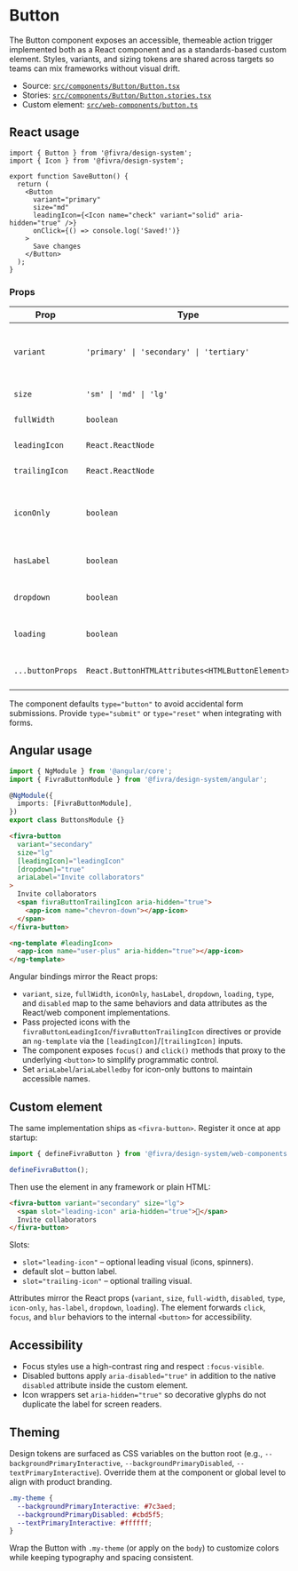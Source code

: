 # Button

The Button component exposes an accessible, themeable action trigger implemented both as a React component and as a standards-based custom element. Styles, variants, and sizing tokens are shared across targets so teams can mix frameworks without visual drift.

- Source: [`src/components/Button/Button.tsx`](../../src/components/Button/Button.tsx)
- Stories: [`src/components/Button/Button.stories.tsx`](../../src/components/Button/Button.stories.tsx)
- Custom element: [`src/web-components/button.ts`](../../src/web-components/button.ts)

## React usage

```tsx
import { Button } from '@fivra/design-system';
import { Icon } from '@fivra/design-system';

export function SaveButton() {
  return (
    <Button
      variant="primary"
      size="md"
      leadingIcon={<Icon name="check" variant="solid" aria-hidden="true" />}
      onClick={() => console.log('Saved!')}
    >
      Save changes
    </Button>
  );
}
```

### Props

| Prop | Type | Default | Description |
| --- | --- | --- | --- |
| `variant` | `'primary' \| 'secondary' \| 'tertiary'` | `primary` | Chooses the visual treatment mapped to `--backgroundPrimaryInteractive`, `--backgroundNeutral0`, or a transparent tertiary surface. |
| `size` | `'sm' \| 'md' \| 'lg'` | `md` | Adjusts typography, padding, and icon spacing. |
| `fullWidth` | `boolean` | `false` | When `true`, sets the button width to 100% of its container. |
| `leadingIcon` | `React.ReactNode` | `undefined` | Optional icon rendered before the label with `aria-hidden`. |
| `trailingIcon` | `React.ReactNode` | `undefined` | Optional icon rendered after the label with `aria-hidden`. |
| `iconOnly` | `boolean` | `false` | Removes the visible label, switches to `--radiusMax`, and requires an accessible name via `aria-label`/`aria-labelledby`. |
| `hasLabel` | `boolean` | `undefined` | Overrides automatic label detection when providing off-screen copy or live region text. |
| `dropdown` | `boolean` | `false` | Appends a disclosure caret to hint at menu/split button behavior. |
| `loading` | `boolean` | `false` | Displays the centered spinner and sets `aria-busy` on the button. |
| `...buttonProps` | `React.ButtonHTMLAttributes<HTMLButtonElement>` | – | Native button attributes such as `type`, `disabled`, `aria-pressed`, etc. |

The component defaults `type="button"` to avoid accidental form submissions. Provide `type="submit"` or `type="reset"` when integrating with forms.

## Angular usage

```ts
import { NgModule } from '@angular/core';
import { FivraButtonModule } from '@fivra/design-system/angular';

@NgModule({
  imports: [FivraButtonModule],
})
export class ButtonsModule {}
```

```html
<fivra-button
  variant="secondary"
  size="lg"
  [leadingIcon]="leadingIcon"
  [dropdown]="true"
  ariaLabel="Invite collaborators"
>
  Invite collaborators
  <span fivraButtonTrailingIcon aria-hidden="true">
    <app-icon name="chevron-down"></app-icon>
  </span>
</fivra-button>

<ng-template #leadingIcon>
  <app-icon name="user-plus" aria-hidden="true"></app-icon>
</ng-template>
```

Angular bindings mirror the React props:

- `variant`, `size`, `fullWidth`, `iconOnly`, `hasLabel`, `dropdown`, `loading`, `type`, and `disabled` map to the same behaviors and data attributes as the React/web component implementations.
- Pass projected icons with the `fivraButtonLeadingIcon`/`fivraButtonTrailingIcon` directives or provide an `ng-template` via the `[leadingIcon]`/`[trailingIcon]` inputs.
- The component exposes `focus()` and `click()` methods that proxy to the underlying `<button>` to simplify programmatic control.
- Set `ariaLabel`/`ariaLabelledby` for icon-only buttons to maintain accessible names.

## Custom element

The same implementation ships as `<fivra-button>`. Register it once at app startup:

```ts
import { defineFivraButton } from '@fivra/design-system/web-components';

defineFivraButton();
```

Then use the element in any framework or plain HTML:

```html
<fivra-button variant="secondary" size="lg">
  <span slot="leading-icon" aria-hidden="true">🔗</span>
  Invite collaborators
</fivra-button>
```

Slots:

- `slot="leading-icon"` – optional leading visual (icons, spinners).
- default slot – button label.
- `slot="trailing-icon"` – optional trailing visual.

Attributes mirror the React props (`variant`, `size`, `full-width`, `disabled`, `type`, `icon-only`, `has-label`, `dropdown`, `loading`). The element forwards `click`, `focus`, and `blur` behaviors to the internal `<button>` for accessibility.

## Accessibility

- Focus styles use a high-contrast ring and respect `:focus-visible`.
- Disabled buttons apply `aria-disabled="true"` in addition to the native `disabled` attribute inside the custom element.
- Icon wrappers set `aria-hidden="true"` so decorative glyphs do not duplicate the label for screen readers.

## Theming

Design tokens are surfaced as CSS variables on the button root (e.g., `--backgroundPrimaryInteractive`, `--backgroundPrimaryDisabled`, `--textPrimaryInteractive`). Override them at the component or global level to align with product branding.

```css
.my-theme {
  --backgroundPrimaryInteractive: #7c3aed;
  --backgroundPrimaryDisabled: #cbd5f5;
  --textPrimaryInteractive: #ffffff;
}
```

Wrap the Button with `.my-theme` (or apply on the `body`) to customize colors while keeping typography and spacing consistent.
